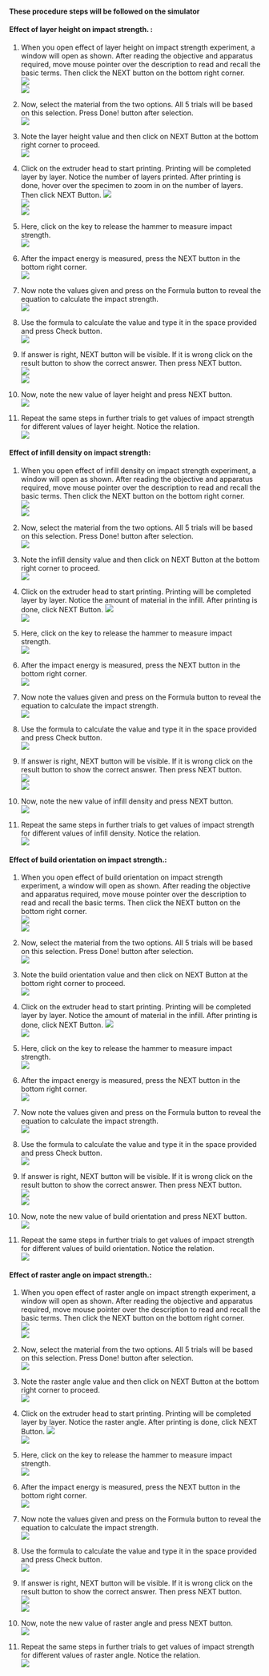 #### These procedure steps will be followed on the simulator

#### Effect of layer height on impact strength. :

1. When you open effect of layer height on impact strength experiment, a window will open as shown. After reading the objective and apparatus required,  move mouse pointer over the description to read and recall the basic terms. Then click the NEXT button on the bottom right corner. <br>
<img src="images/islh-1.PNG"><br>
<img src="images/islh-2.PNG"><br>

2. Now, select the material from the two options. All 5 trials will be based on this selection. Press Done! button after selection. <br>
<img src="images/islh-3.png"><br>

3. Note the layer height value and then click on NEXT Button at the bottom right corner to proceed. <br>
<img src="images/islh-4.PNG"><br>

4. Click on the extruder head to start printing. Printing will be completed layer by layer. Notice the number of layers printed. After printing is done, hover over the specimen to zoom in on the number of layers. Then click NEXT Button.
<img src="images/islh-5.PNG"><br>
<img src="images/islh-6.PNG"><br>
<img src="images/islh-7.PNG"><br>

5. Here, click on the key to release the hammer to measure impact strength. <br>
<img src="images/islh-8.PNG"><br>

6. After the impact energy is measured, press the NEXT button in the bottom right corner.<br>
<img src="images/islh-9.PNG"><br>

7. Now note the values given and press on the Formula button to reveal the equation to calculate the impact strength.<br>
<img src="images/islh-10.PNG"><br>

8. Use the formula to calculate the value and type it in the space provided and press Check button. <br>
<img src="images/islh-11.PNG"><br>

9. If answer is right, NEXT button will be visible. If it is wrong click on the result button to show the correct answer. Then press NEXT button.<br>
<img src="images/islh-12.PNG"><br>
<img src="images/islh-13.PNG"><br>

10. Now, note the new value of layer height and press NEXT button.<br>
<img src="images/islh-14.PNG"><br>

11. Repeat the same steps in further trials to get values of impact strength for different values of layer height. Notice the relation.<br>
<img src="images/islh-15.PNG"><br>

#### Effect of infill density on impact strength:

1. When you open effect of infill density on impact strength experiment, a window will open as shown. After reading the objective and apparatus required,  move mouse pointer over the description to read and recall the basic terms. Then click the NEXT button on the bottom right corner. <br>
<img src="images/isid-1.PNG"><br>
<img src="images/isid-2.PNG"><br>

2. Now, select the material from the two options. All 5 trials will be based on this selection. Press Done! button after selection. <br>
<img src="images/isid-3.png"><br>

3. Note the infill density value and then click on NEXT Button at the bottom right corner to proceed. <br>
<img src="images/isid-4.PNG"><br>

4. Click on the extruder head to start printing. Printing will be completed layer by layer. Notice the amount of material in the infill. After printing is done, click NEXT Button.
<img src="images/isid-5.PNG"><br>
<img src="images/isid-6.PNG"><br>

5. Here, click on the key to release the hammer to measure impact strength. <br>
<img src="images/isid-7.PNG"><br>

6. After the impact energy is measured, press the NEXT button in the bottom right corner.<br>
<img src="images/isid-8.PNG"><br>

7. Now note the values given and press on the Formula button to reveal the equation to calculate the impact strength.<br>
<img src="images/isid-9.PNG"><br>

8. Use the formula to calculate the value and type it in the space provided and press Check button. <br>
<img src="images/isid-10.PNG"><br>

9. If answer is right, NEXT button will be visible. If it is wrong click on the result button to show the correct answer. Then press NEXT button.<br>
<img src="images/isid-11.PNG"><br>
<img src="images/isid-12.PNG"><br>

10. Now, note the new value of infill density and press NEXT button.<br>
<img src="images/isid-13.PNG"><br>

11. Repeat the same steps in further trials to get values of impact strength for different values of infill density. Notice the relation.<br>
<img src="images/isid-14.PNG"><br>

#### Effect of build orientation on impact strength.:

1. When you open effect of build orientation on impact strength experiment, a window will open as shown. After reading the objective and apparatus required,  move mouse pointer over the description to read and recall the basic terms. Then click the NEXT button on the bottom right corner. <br>
<img src="images/isbo-1.PNG"><br>
<img src="images/isbo-2.PNG"><br>

2. Now, select the material from the two options. All 5 trials will be based on this selection. Press Done! button after selection. <br>
<img src="images/isbo-3.png"><br>

3. Note the build orientation value and then click on NEXT Button at the bottom right corner to proceed. <br>
<img src="images/isbo-4.PNG"><br>

4. Click on the extruder head to start printing. Printing will be completed layer by layer. Notice the amount of material in the infill. After printing is done, click NEXT Button.
<img src="images/isbo-5.PNG"><br>
<img src="images/isbo-6.PNG"><br>

5. Here, click on the key to release the hammer to measure impact strength. <br>
<img src="images/isbo-7.PNG"><br>

6. After the impact energy is measured, press the NEXT button in the bottom right corner.<br>
<img src="images/isbo-8.PNG"><br>

7. Now note the values given and press on the Formula button to reveal the equation to calculate the impact strength.<br>
<img src="images/isbo-9.PNG"><br>

8. Use the formula to calculate the value and type it in the space provided and press Check button. <br>
<img src="images/isbo-10.PNG"><br>

9. If answer is right, NEXT button will be visible. If it is wrong click on the result button to show the correct answer. Then press NEXT button.<br>
<img src="images/isbo-11.PNG"><br>
<img src="images/isbo-12.PNG"><br>

10. Now, note the new value of build orientation and press NEXT button.<br>
<img src="images/isbo-13.PNG"><br>

11. Repeat the same steps in further trials to get values of impact strength for different values of build orientation. Notice the relation.<br>
<img src="images/isbo-14.PNG"><br>

#### Effect of raster angle on impact strength.:

1. When you open effect of raster angle on impact strength experiment, a window will open as shown. After reading the objective and apparatus required,  move mouse pointer over the description to read and recall the basic terms. Then click the NEXT button on the bottom right corner. <br>
<img src="images/isra-1.PNG"><br>
<img src="images/isra-2.PNG"><br>

2. Now, select the material from the two options. All 5 trials will be based on this selection. Press Done! button after selection. <br>
<img src="images/isra-3.png"><br>

3. Note the raster angle value and then click on NEXT Button at the bottom right corner to proceed. <br>
<img src="images/isra-4.PNG"><br>

4. Click on the extruder head to start printing. Printing will be completed layer by layer. Notice the raster angle. After printing is done, click NEXT Button.
<img src="images/isra-5.PNG"><br>
<img src="images/isra-6.PNG"><br>

5. Here, click on the key to release the hammer to measure impact strength. <br>
<img src="images/isra-7.PNG"><br>

6. After the impact energy is measured, press the NEXT button in the bottom right corner.<br>
<img src="images/isra-8.PNG"><br>

7. Now note the values given and press on the Formula button to reveal the equation to calculate the impact strength.<br>
<img src="images/isra-9.PNG"><br>

8. Use the formula to calculate the value and type it in the space provided and press Check button. <br>
<img src="images/isra-10.PNG"><br>

9. If answer is right, NEXT button will be visible. If it is wrong click on the result button to show the correct answer. Then press NEXT button.<br>
<img src="images/isra-11.PNG"><br>
<img src="images/isra-12.PNG"><br>

10. Now, note the new value of raster angle and press NEXT button.<br>
<img src="images/isra-13.PNG"><br>

11. Repeat the same steps in further trials to get values of impact strength for different values of raster angle. Notice the relation.<br>
<img src="images/isra-14.PNG"><br>
